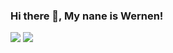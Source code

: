 ### Hi there 👋, My nane is Wernen!


<p align="center>
<a href="https://github-readme-stats.vercel.app/api?username=wernenrm">
  <img src="https://github-readme-stats.vercel.app/api?username=wernenrm&show_icons=true&theme=cobalt"/>
</a>
<a href="https://github-readme-stats.vercel.app/api/top-langs/?username=WernenRM"/>
  <img src="https://github-readme-stats.vercel.app/api/top-langs/?username=wernenrm&layout=compact&theme=cobalt"/>
</a>
</p>

